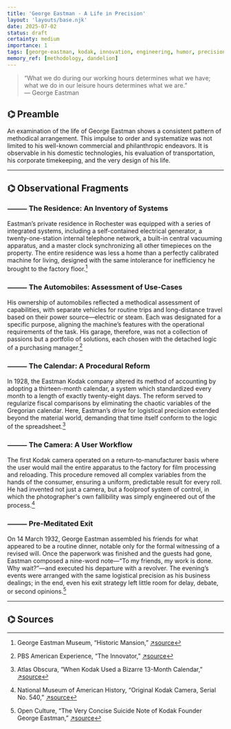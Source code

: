 ```yaml
---
title: 'George Eastman - A Life in Precision'
layout: 'layouts/base.njk'
date: 2025-07-02
status: draft
certainty: medium
importance: 1
tags: [george-eastman, kodak, innovation, engineering, humor, precision, death]
memory_ref: [methodology, dandelion]
---
```


> “What we do during our working hours determines what we have; what we do in our leisure hours determines what we are.”  
> — George Eastman

## ⌬ Preamble

An examination of the life of George Eastman shows a consistent pattern of methodical arrangement. This impulse to order and systematize was not limited to his well-known commercial and philanthropic endeavors. It is observable in his domestic technologies, his evaluation of transportation, his corporate timekeeping, and the very design of his life.

---

## ⌬ Observational Fragments

### ⸻ The Residence: An Inventory of Systems

Eastman’s private residence in Rochester was equipped with a series of integrated systems, including a self-contained electrical generator, a twenty-one-station internal telephone network, a built-in central vacuuming apparatus, and a master clock synchronizing all other timepieces on the property. The entire residence was less a home than a perfectly calibrated machine for living, designed with the same intolerance for inefficiency he brought to the factory floor.[^1]

### ⸻ The Automobiles: Assessment of Use-Cases

His ownership of automobiles reflected a methodical assessment of capabilities, with separate vehicles for routine trips and long-distance travel based on their power source—electric or steam. Each was designated for a specific purpose, aligning the machine’s features with the operational requirements of the task. His garage, therefore, was not a collection of passions but a portfolio of solutions, each chosen with the detached logic of a purchasing manager.[^2]

### ⸻ The Calendar: A Procedural Reform

In 1928, the Eastman Kodak company altered its method of accounting by adopting a thirteen-month calendar, a system which standardized every month to a length of exactly twenty-eight days. The reform served to regularize fiscal comparisons by eliminating the chaotic variables of the Gregorian calendar. Here, Eastman’s drive for logistical precision extended beyond the material world, demanding that time itself conform to the logic of the spreadsheet.[^3]

### ⸻ The Camera: A User Workflow

The first Kodak camera operated on a return-to-manufacturer basis where the user would mail the entire apparatus to the factory for film processing and reloading. This procedure removed all complex variables from the hands of the consumer, ensuring a uniform, predictable result for every roll. He had invented not just a camera, but a foolproof system of control, in which the photographer's own fallibility was simply engineered out of the process.[^4]

### ⸻ Pre-Meditated Exit

On 14 March 1932, George Eastman assembled his friends for what appeared to be a routine dinner, notable only for the formal witnessing of a revised will. Once the paperwork was finished and the guests had gone, Eastman composed a nine-word note—“To my friends, my work is done. Why wait?”—and executed his departure with a revolver. The evening’s events were arranged with the same logistical precision as his business dealings; in the end, even his exit strategy left little room for delay, debate, or second opinions.[^5]

---

## ⌬ Sources

[^1]: George Eastman Museum, “Historic Mansion,” [↗source](https://www.eastman.org/historic-mansion)

[^2]: PBS American Experience, “The Innovator,” [↗source](https://www.pbs.org/wgbh/americanexperience/features/eastman-innovator/)

[^3]: Atlas Obscura, “When Kodak Used a Bizarre 13-Month Calendar,” [↗source](https://www.atlasobscura.com/articles/kodak-calendar)

[^4]: National Museum of American History, “Original Kodak Camera, Serial No. 540,” [↗source](https://americanhistory.si.edu/collections/nmah_760118)

[^5]: Open Culture, “The Very Concise Suicide Note of Kodak Founder George Eastman,” [↗source](https://www.openculture.com/2013/08/the-very-concise-suicide-note-by-kodak-founder-george-eastman-my-work-is-done-why-wait-1932.html)
